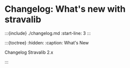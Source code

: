 # Changelog: What's new with stravalib

:::{include} ./changelog.md
:start-line: 3
:::

:::{toctree}
:hidden:
:caption: What's New

Changelog <self>
Stravalib 2.x <stravalib-2>

:::
